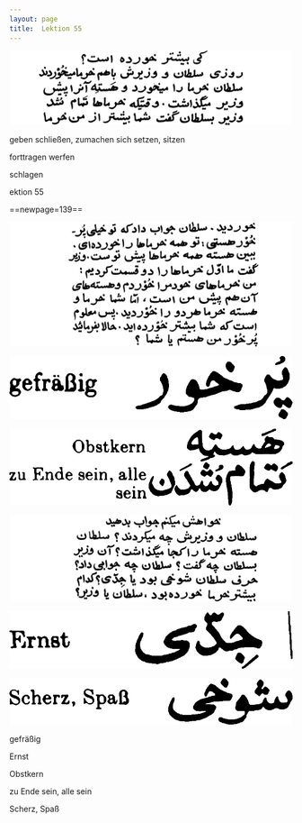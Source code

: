 ```yaml
---
layout: page
title:  Lektion 55
---
```



![image](assets/s/141.png-09.png)

geben schließen, zumachen sich setzen, sitzen



forttragen werfen

schlagen

ektion 55



==newpage=139==

![image](assets/s/142.png-02.png)

![image](assets/s/2col/142.png-10_1L.png)

![image](assets/s/2col/142.png-10_2R.png)

![image](assets/s/142.png-11.png)

![image](assets/s/2col/142.png-14_1L.png)

![image](assets/s/2col/142.png-14_2R.png)

gefräßig

Ernst



Obstkern

zu Ende sein, alle sein

Scherz, Spaß



